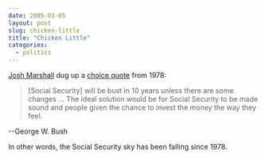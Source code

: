 ```yaml
---
date: 2005-03-05
layout: post
slug: chicken-little
title: "Chicken Little"
categories:
  - politics
---
```


[Josh Marshall](http://www.talkingpointsmemo.com) dug up a [choice quote](http://www.talkingpointsmemo.com/archives/week_2005_02_27.php#005005) from 1978:

> [Social Security] will be bust in 10 years unless there are some changes ... The ideal solution would be for Social Security to be made sound and people given the chance to invest the money the way they feel.

--George W. Bush

In other words, the Social Security sky has been falling since 1978.
